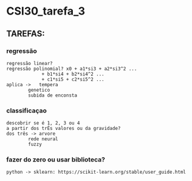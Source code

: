# CSI30_tarefa_3

## TAREFAS:
### regressão
	regressão linear?
	regressão polinomial? x0 + a1*si3 + a2*si3^2 ...
				 + b1*si4 + b2*si4^2 ...
				 + c1*si5 + c2*si5^2 ...
	aplica ->	tempera
			genetico
			subida de enconsta

### classificaçao
	descobrir se é 1, 2, 3 ou 4
	a partir dos trÊs valores ou da gravidade?
	dos três ->	arvore
			rede neural
			fuzzy

### fazer do zero ou usar biblioteca?
	python -> sklearn: https://scikit-learn.org/stable/user_guide.html
